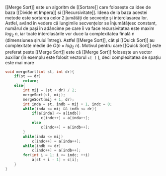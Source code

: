[[Merge Sort]] este un algoritm de [[Sortare]] care folosește ca idee de baza [[Divide et Impera]] si [[Recursivitate]].
Ideea de la baza acestei metode este sortarea celor 2 jumătăți de secvențe și interclasarea lor. Astfel, având în vedere că lungimile secvențelor se înjumătățesc constant, numărul de pași în adâncime pe care îi va face recursivitatea este maxim $log_2\ n$, iar toate interclasările vor duce la complexitatea finală n (dimensiunea șirului întreg). Astfel [[Merge Sort]], cât și [[Quick Sort]] au complexitate medie de $O(n\times log_2\ n)$.
Motivul pentru care [[Quick Sort]] este preferat peste [[Merge Sort]] este că [[Merge Sort]] folosește un vector auxiliar (în exemplu este folosit vectorul `c[ ]` ), deci complexitatea de spațiu este mai mare
```cpp
void mergeSort(int st, int dr){
    if(st == dr)
        return;
    else{
        int mij = (st + dr) / 2;
        mergeSort(st, mij);
        mergeSort(mij + 1, dr);
        int inda = st, indb = mij + 1, indc = 0;
        while(inda <= mij && indb <= dr){
            if(a[inda] <= a[indb])
                c[indc++] = a[inda++];
            else
                c[indc++] = a[indb++];
        }
        while(inda <= mij)
            c[indc++] = a[inda++];
        while(indb <= dr)
            c[indc++] = a[indb++];
        for(int i = 1; i <= indc; ++i)
            a[st + i - 1] = c[i];
    }
}
```